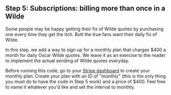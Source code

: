 ## Step 5: Subscriptions: billing more than once in a Wilde

Some people may be happy getting their fix of Wilde quotes by purchasing one every time they get the itch.  Butt the true fans want their daily fix of Wilde.

In this step, we add a way to sign up for a monthly plan that charges $400 a month for daily Oscar Wilde quotes.  We leave it as an exercise to the reader to implement the actual sending of Wilde quotes everyday.

Before running this code, go to your [Stripe dashboard](https://manage.stripe.com/#test/plans) to create your monthly plan.  Create your plan with an ID of "monthly" (this is the only thing you must do to have the code in Step 5 work) and a price of $400.  Feel free to name it whatever you'd like and set the interval to monthly.
